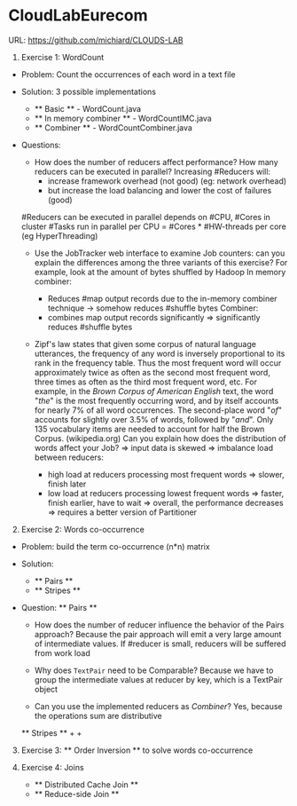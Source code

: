 # CloudLabEurecom
URL: https://github.com/michiard/CLOUDS-LAB

1. Exercise 1: WordCount
- Problem: Count the occurrences of each word in a text file
- Solution: 3 possible implementations
    + ** Basic ** - WordCount.java
    + ** In memory combiner ** - WordCountIMC.java
    + ** Combiner ** - WordCountCombiner.java
- Questions:
    + How does the number of reducers affect performance? How many reducers can be executed in parallel?
    Increasing #Reducers will:
        * increase framework overhead (not good) (eg: network overhead)
        * but increase the load balancing and lower the cost of failures (good)

    #Reducers can be executed in parallel depends on #CPU, #Cores in cluster
        #Tasks run in parallel per CPU = #Cores * #HW-threads per core (eg HyperThreading)
    + Use the JobTracker web interface to examine Job counters: can you explain the differences among the three variants of this exercise? For example, look at the amount of bytes shuffled by Hadoop
    In memory combiner:
        * Reduces #map output records due to the in-memory combiner technique -> somehow reduces #shuffle bytes
    Combiner:
        * combines map output records significantly => significantly reduces #shuffle bytes

    + Zipf's law states that given some corpus of natural language utterances, the frequency of any word is inversely proportional to its rank in the frequency table. Thus the most frequent word will occur approximately twice as often as the second most frequent word, three times as often as the third most frequent word, etc. For example, in the *Brown Corpus of American English* text, the word "*the*" is the most frequently occurring word, and by itself accounts for nearly 7% of all word occurrences. The second-place word "*of*" accounts for slightly over 3.5% of words, followed by "*and*". Only 135 vocabulary items are needed to account for half the Brown Corpus. (wikipedia.org)
    Can you explain how does the distribution of words affect your Job?
    => input data is skewed
    => imbalance load between reducers:
        * high load at reducers processing most frequent words => slower, finish later
        * low load at reducers processing lowest frequent words => faster, finish earlier, have to wait
    => overall, the performance decreases
    => requires a better version of Partitioner

2. Exercise 2: Words co-occurrence
- Problem: build the term co-occurrence (n*n) matrix
- Solution:
    + ** Pairs **
    + ** Stripes **
- Question:
    ** Pairs **
    + How does the number of reducer influence the behavior of the Pairs approach?
    Because the pair approach will emit a very large amount of intermediate values. If #reducer is small, reducers will be suffered from work load

    + Why does `TextPair` need to be Comparable?
    Because we have to group the intermediate values at reducer by key, which is a TextPair object

    + Can you use the implemented reducers as *Combiner*?
    Yes, because the operations sum are distributive

    ** Stripes **
    +
    +


3. Exercise 3: ** Order Inversion ** to solve words co-occurrence


4. Exercise 4: Joins
    + ** Distributed Cache Join **
    + ** Reduce-side Join **
